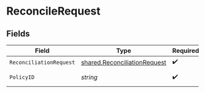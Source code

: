 # ReconcileRequest


## Fields

| Field                                                                               | Type                                                                                | Required                                                                            | Description                                                                         | Example                                                                             |
| ----------------------------------------------------------------------------------- | ----------------------------------------------------------------------------------- | ----------------------------------------------------------------------------------- | ----------------------------------------------------------------------------------- | ----------------------------------------------------------------------------------- |
| `ReconciliationRequest`                                                             | [shared.ReconciliationRequest](../../../pkg/models/shared/reconciliationrequest.md) | :heavy_check_mark:                                                                  | N/A                                                                                 |                                                                                     |
| `PolicyID`                                                                          | *string*                                                                            | :heavy_check_mark:                                                                  | The policy ID.                                                                      | XXX                                                                                 |